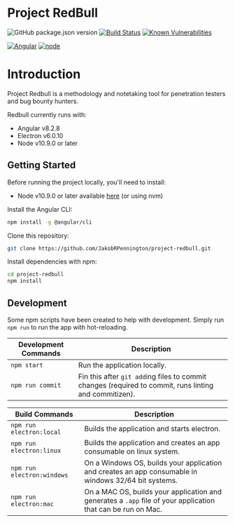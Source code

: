 # Project RedBull
![GitHub package.json version](https://img.shields.io/github/package-json/v/JakobRPennington/project-redbull)
[![Build Status](https://travis-ci.com/JakobRPennington/project-redbull.svg?token=GLjYYizxibAhdwgYTTkB&branch=master)](https://travis-ci.com/JakobRPennington/project-redbull)
[![Known Vulnerabilities](https://snyk.io/test/github/JakobRPennington/project-redbull/badge.svg)](https://snyk.io/test/github/JakobRPennington/project-redbull)

[![Angular](https://img.shields.io/badge/Angular-8.2.0-blue)](https://update.angular.io)
[![node](https://img.shields.io/badge/node->10.9.0-blue)](https://nodejs.org/en/)

# Introduction

Project Redbull is a methodology and notetaking tool for penetration testers and bug bounty hunters.

Redbull currently runs with:
* Angular v8.2.8
* Electron v6.0.10
* Node v10.9.0 or later

## Getting Started

Before running the project locally, you'll need to install:  
* Node v10.9.0 or later available [here](https://nodejs.org/en/) (or using nvm)

Install the Angular CLI:
```bash
npm install -g @angular/cli
```

Clone this repository:  
```bash
git clone https://github.com/JakobRPennington/project-redbull.git
```

Install dependencies with npm:
```bash
cd project-redbull
npm install
```

## Development

Some npm scripts have been created to help with development. Simply run `npm run` to run the app with hot-reloading.

| Development Commands       | Description                                                                                                 |
| -------------------------- | ----------------------------------------------------------------------------------------------------------- |
| `npm start`                | Run the application locally.                                                                                |
| `npm run commit`           | Fin this after `git add`ing files to commit changes (required to commit, runs linting and commitizen).      |


| Build Commands             | Description                                                                                                 |
| -------------------------- | ----------------------------------------------------------------------------------------------------------- |
| `npm run electron:local`   | Builds the application and starts electron.                                                                 |
| `npm run electron:linux`   | Builds the application and creates an app consumable on linux system.                                       |
| `npm run electron:windows` | On a Windows OS, builds your application and creates an app consumable in windows 32/64 bit systems.        |
| `npm run electron:mac`     | On a MAC OS, builds your application and generates a `.app` file of your application that can be run on Mac.|

